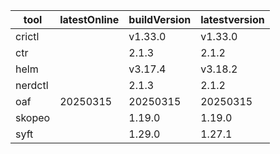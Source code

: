 | tool | latestOnline | buildVersion | latestversion |
|------|--------------|--------------|---------------|
| crictl |  | v1.33.0 | v1.33.0 |
| ctr |  | 2.1.3 | 2.1.2 |
| helm |  | v3.17.4 | v3.18.2 |
| nerdctl |  | 2.1.3 | 2.1.2 |
| oaf | 20250315 | 20250315 | 20250315 |
| skopeo |  | 1.19.0 | 1.19.0 |
| syft |  | 1.29.0 | 1.27.1 |

